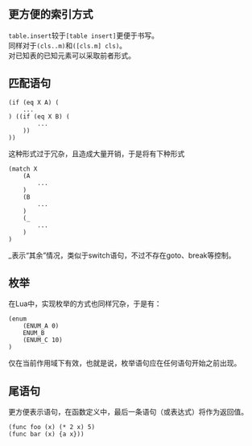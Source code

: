 ## 更方便的索引方式
`table.insert`较于`[table insert]`更便于书写。  
同样对于`(cls..m)`和`([cls.m] cls)`。  
对已知表的已知元素可以采取前者形式。
## 匹配语句
```
(if (eq X A) (
    ...
) ((if (eq X B) (
        ...
    ))
))
```
这种形式过于冗杂，且造成大量开销，于是将有下种形式  
```
(match X 
    (A
        ...
    )
    (B
        ...
    )
    (_
        ...
    )
)
```
_表示“其余”情况，类似于switch语句，不过不存在goto、break等控制。
## 枚举
在Lua中，实现枚举的方式也同样冗杂，于是有：  
```
(enum 
    (ENUM_A 0)
    ENUM_B
    (ENUM_C 10)
)
```
仅在当前作用域下有效，也就是说，枚举语句应在任何语句开始之前出现。
## 尾语句
更方便表示语句，在函数定义中，最后一条语句（或表达式）将作为返回值。
```
(func foo (x) (* 2 x) 5)
(func bar (x) {a x}))
```
